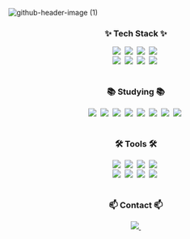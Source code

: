 ![github-header-image (1)](https://github.com/taktakgyun/taktakgyun/assets/18041844/db3ec4f8-c5db-46cb-acc6-1bde5deb7c49)

<!-- 내용 부분 -->
<h3 align="center">✨ Tech Stack ✨</h3>
<div align="center">
  <img src="https://img.shields.io/badge/C%23-239120.svg?style=for-the-badge&logo=c-sharp&logoColor=white" />&nbsp
  <img src="https://img.shields.io/badge/OpenCV-5C3EE8.svg?style=for-the-badge&logo=opencv&logoColor=white" />&nbsp
  <img src="https://img.shields.io/badge/MySQL-4479A1.svg?style=for-the-badge&logo=mysql&logoColor=white" />&nbsp
  <img src="https://img.shields.io/badge/AWS-232F3E.svg?style=for-the-badge&logo=amazon-aws&logoColor=white" />&nbsp <br>
  <img src="https://img.shields.io/badge/Python-3776AB.svg?style=for-the-badge&logo=python&logoColor=white" />&nbsp
  <img src="https://img.shields.io/badge/Django-092E20.svg?style=for-the-badge&logo=django&logoColor=white" />&nbsp
  <img src="https://img.shields.io/badge/Flask-000000.svg?style=for-the-badge&logo=flask&logoColor=white" />&nbsp
  <img src="https://img.shields.io/badge/PyTorch-EE4C2C.svg?style=for-the-badge&logo=pytorch&logoColor=white" />&nbsp
</div>

<br>

<h3 align="center">📚 Studying 📚</h3>
<div align="center">
  <img src="https://img.shields.io/badge/Rust-000000.svg?style=for-the-badge&logo=rust&logoColor=white" />&nbsp
  <img src="https://img.shields.io/badge/C-A8B9CC.svg?style=for-the-badge&logo=c&logoColor=white" />&nbsp
  <img src="https://img.shields.io/badge/C++-00599C.svg?style=for-the-badge&logo=c%2B%2B&logoColor=white" />&nbsp
  <img src="https://img.shields.io/badge/Java-007396.svg?style=for-the-badge&logo=java&logoColor=white" />&nbsp
  <img src="https://img.shields.io/badge/Bash-4EAA25.svg?style=for-the-badge&logo=gnu-bash&logoColor=white" />&nbsp
  <img src="https://img.shields.io/badge/JavaScript-F7DF1E.svg?style=for-the-badge&logo=javascript&logoColor=black" />&nbsp
  <img src="https://img.shields.io/badge/Linux-FCC624.svg?style=for-the-badge&logo=linux&logoColor=black" />&nbsp
  <img src="https://img.shields.io/badge/Docker-2496ED.svg?style=for-the-badge&logo=docker&logoColor=white" />&nbsp
</div>

<br>

<h3 align="center">🛠 Tools 🛠</h3>
<div align="center">
  <img src="https://img.shields.io/badge/Git-F05033.svg?style=for-the-badge&logo=git&logoColor=white" />&nbsp
  <img src="https://img.shields.io/badge/GitHub-181717.svg?style=for-the-badge&logo=github&logoColor=white" />&nbsp
  <img src="https://img.shields.io/badge/Visual%20Studio-5C2D91.svg?style=for-the-badge&logo=visual-studio&logoColor=white" />&nbsp
  <img src="https://img.shields.io/badge/Notion-000000.svg?style=for-the-badge&logo=notion&logoColor=white" />&nbsp <br>
  <img src="https://img.shields.io/badge/VSCode-007ACC.svg?style=for-the-badge&logo=visual-studio-code&logoColor=white" />&nbsp
  <img src="https://img.shields.io/badge/PyCharm-000000.svg?style=for-the-badge&logo=pycharm&logoColor=white" />&nbsp
  <img src="https://img.shields.io/badge/Jupyter-F37626.svg?style=for-the-badge&logo=jupyter&logoColor=white" />&nbsp
  <img src="https://img.shields.io/badge/Vim-019733.svg?style=for-the-badge&logo=vim&logoColor=white" />&nbsp
</div>

<br>

<h3 align="center">📫 Contact 📫</h3>
<div align="center">
  <a href="mailto:vbmrkk@naver.com">
    <img
      src="https://img.shields.io/badge/vbmrkk@naver.com-D14836?style=for-the-badge&logo=naver&logoColor=white"/>&nbsp
  </a>
</div>

